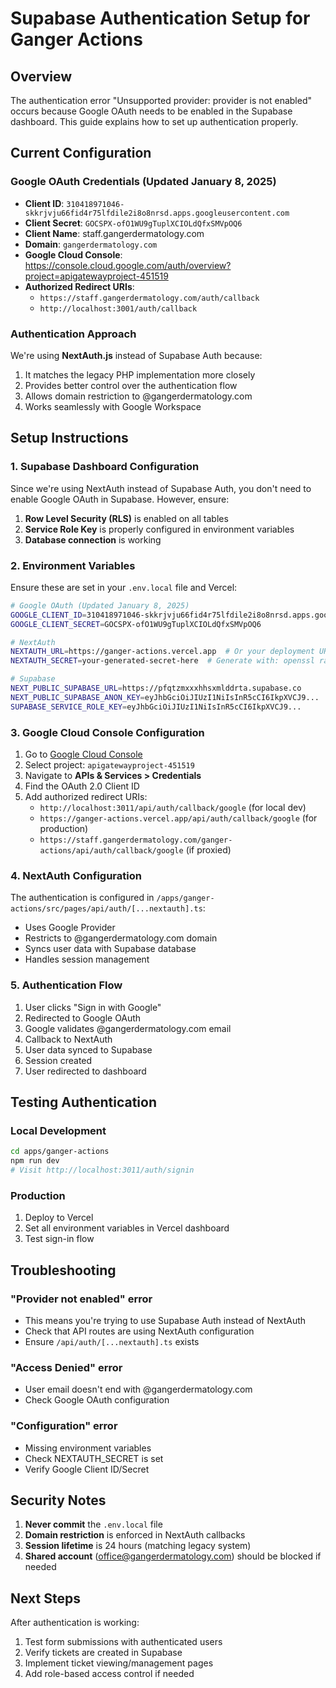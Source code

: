 # Supabase Authentication Setup for Ganger Actions

## Overview

The authentication error "Unsupported provider: provider is not enabled" occurs because Google OAuth needs to be enabled in the Supabase dashboard. This guide explains how to set up authentication properly.

## Current Configuration

### Google OAuth Credentials (Updated January 8, 2025)
- **Client ID**: `310418971046-skkrjvju66fid4r75lfdile2i8o8nrsd.apps.googleusercontent.com`
- **Client Secret**: `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`
- **Client Name**: staff.gangerdermatology.com
- **Domain**: `gangerdermatology.com`
- **Google Cloud Console**: https://console.cloud.google.com/auth/overview?project=apigatewayproject-451519
- **Authorized Redirect URIs**:
  - `https://staff.gangerdermatology.com/auth/callback`
  - `http://localhost:3001/auth/callback`

### Authentication Approach

We're using **NextAuth.js** instead of Supabase Auth because:
1. It matches the legacy PHP implementation more closely
2. Provides better control over the authentication flow
3. Allows domain restriction to @gangerdermatology.com
4. Works seamlessly with Google Workspace

## Setup Instructions

### 1. Supabase Dashboard Configuration

Since we're using NextAuth instead of Supabase Auth, you don't need to enable Google OAuth in Supabase. However, ensure:

1. **Row Level Security (RLS)** is enabled on all tables
2. **Service Role Key** is properly configured in environment variables
3. **Database connection** is working

### 2. Environment Variables

Ensure these are set in your `.env.local` file and Vercel:

```bash
# Google OAuth (Updated January 8, 2025)
GOOGLE_CLIENT_ID=310418971046-skkrjvju66fid4r75lfdile2i8o8nrsd.apps.googleusercontent.com
GOOGLE_CLIENT_SECRET=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

# NextAuth
NEXTAUTH_URL=https://ganger-actions.vercel.app  # Or your deployment URL
NEXTAUTH_SECRET=your-generated-secret-here  # Generate with: openssl rand -base64 32

# Supabase
NEXT_PUBLIC_SUPABASE_URL=https://pfqtzmxxxhhsxmlddrta.supabase.co
NEXT_PUBLIC_SUPABASE_ANON_KEY=eyJhbGciOiJIUzI1NiIsInR5cCI6IkpXVCJ9...
SUPABASE_SERVICE_ROLE_KEY=eyJhbGciOiJIUzI1NiIsInR5cCI6IkpXVCJ9...
```

### 3. Google Cloud Console Configuration

1. Go to [Google Cloud Console](https://console.cloud.google.com)
2. Select project: `apigatewayproject-451519`
3. Navigate to **APIs & Services > Credentials**
4. Find the OAuth 2.0 Client ID
5. Add authorized redirect URIs:
   - `http://localhost:3011/api/auth/callback/google` (for local dev)
   - `https://ganger-actions.vercel.app/api/auth/callback/google` (for production)
   - `https://staff.gangerdermatology.com/ganger-actions/api/auth/callback/google` (if proxied)

### 4. NextAuth Configuration

The authentication is configured in `/apps/ganger-actions/src/pages/api/auth/[...nextauth].ts`:

- Uses Google Provider
- Restricts to @gangerdermatology.com domain
- Syncs user data with Supabase database
- Handles session management

### 5. Authentication Flow

1. User clicks "Sign in with Google"
2. Redirected to Google OAuth
3. Google validates @gangerdermatology.com email
4. Callback to NextAuth
5. User data synced to Supabase
6. Session created
7. User redirected to dashboard

## Testing Authentication

### Local Development
```bash
cd apps/ganger-actions
npm run dev
# Visit http://localhost:3011/auth/signin
```

### Production
1. Deploy to Vercel
2. Set all environment variables in Vercel dashboard
3. Test sign-in flow

## Troubleshooting

### "Provider not enabled" error
- This means you're trying to use Supabase Auth instead of NextAuth
- Check that API routes are using NextAuth configuration
- Ensure `/api/auth/[...nextauth].ts` exists

### "Access Denied" error
- User email doesn't end with @gangerdermatology.com
- Check Google OAuth configuration

### "Configuration" error
- Missing environment variables
- Check NEXTAUTH_SECRET is set
- Verify Google Client ID/Secret

## Security Notes

1. **Never commit** the `.env.local` file
2. **Domain restriction** is enforced in NextAuth callbacks
3. **Session lifetime** is 24 hours (matching legacy system)
4. **Shared account** (office@gangerdermatology.com) should be blocked if needed

## Next Steps

After authentication is working:
1. Test form submissions with authenticated users
2. Verify tickets are created in Supabase
3. Implement ticket viewing/management pages
4. Add role-based access control if needed